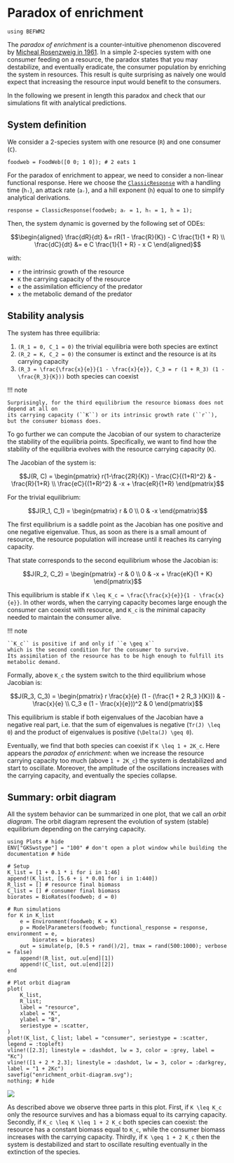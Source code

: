 # Paradox of enrichment

```@setup befwm2
using BEFWM2
```

The *paradox of enrichment* is a counter-intuitive phenomenon discovered by
[Micheal Rosenzweig in 1961](https://www.science.org/doi/10.1126/science.171.3969.385).
In a simple 2-species system with one consumer feeding on a resource,
the paradox states that you may destabilize, and eventually eradicate,
the consumer population by enriching the system in resources.
This result is quite surprising as naively
one would expect that increasing the resource input would benefit to the consumers.

In the following we present in length this paradox
and check that our simulations fit with analytical predictions.

## System definition

We consider a 2-species system with one resource (``R``) and one consumer (``C``).

```@example befwm2
foodweb = FoodWeb([0 0; 1 0]); # 2 eats 1
```

For the paradox of enrichment to appear,
we need to consider a non-linear functional response.
Here we choose the [`ClassicResponse`](@ref)
with a handling time (`hₜ`), an attack rate (`aᵣ`), and a hill exponent (`h`) equal to one
to simplify analytical derivations.

```@example befwm2
response = ClassicResponse(foodweb; aᵣ = 1, hₜ = 1, h = 1);
```

Then, the system dynamic is governed by the following set of ODEs:

```math
\begin{aligned}
\frac{dR}{dt} &= rR(1 - \frac{R}{K}) - C \frac{1}{1 + R} \\
\frac{dC}{dt} &= e C \frac{1}{1 + R} - x C
\end{aligned}
```

with:

  - ``r`` the intrinsic growth of the resource
  - ``K`` the carrying capacity of the resource
  - ``e`` the assimilation efficiency of the predator
  - ``x`` the metabolic demand of the predator

## Stability analysis

The system has three equilibria:

 1. ``(R_1 = 0, C_1 = 0)`` the trivial equilibria were both species are extinct
 2. ``(R_2 = K, C_2 = 0)`` the consumer is extinct and the resource is at its carrying capacity
 3. ``(R_3 = \frac{\frac{x}{e}}{1 - \frac{x}{e}}, C_3 = r (1 + R_3) (1 - \frac{R_3}{K}))``
    both species can coexist

!!! note

    Surprisingly, for the third equilibrium the resource biomass does not depend at all on
    its carrying capacity (``K``) or its intrinsic growth rate (``r``),
    but the consumer biomass does.

To go further we can compute the Jacobian of our system
to characterize the stability of the equilibria points.
Specifically, we want to find how the stability of the equilibria
evolves with the resource carrying capacity (``K``).

The Jacobian of the system is:

```math
J(R, C) =
\begin{pmatrix}
r(1-\frac{2R}{K}) - \frac{C}{(1+R)^2} & - \frac{R}{1+R} \\
\frac{eC}{(1+R)^2} & -x + \frac{eR}{1+R}
\end{pmatrix}
```

For the trivial equilibrium:

```math
J(R_1, C_1) =
\begin{pmatrix}
r  & 0 \\
0 & -x
\end{pmatrix}
```

The first equilibrium is a saddle point as
the Jacobian has one positive and one negative eigenvalue.
Thus, as soon as there is a small amount of resource,
the resource population will increase until it reaches its carrying capacity.

That state corresponds to the second equilibrium whose the Jacobian is:

```math
J(R_2, C_2) =
\begin{pmatrix}
-r  & 0 \\
0 & -x + \frac{eK}{1 + K}
\end{pmatrix}
```

This equilibrium is stable if ``K \leq K_c = \frac{\frac{x}{e}}{1 - \frac{x}{e}}``.
In other words, when the carrying capacity becomes large enough
the consumer can coexist with resource,
and ``K_c`` is the minimal capacity needed to maintain the consumer alive.

!!! note

    ``K_c`` is positive if and only if ``e \geq x``
    which is the second condition for the consumer to survive.
    Its assimilation of the resource has to be high enough to fulfill its metabolic demand.

Formally, above ``K_c`` the system switch to the third equilibrium whose Jacobian is:

```math
J(R_3, C_3) =
\begin{pmatrix}
r \frac{x}{e} (1 - (\frac{1 + 2 R_3 }{K})) & - \frac{x}{e} \\
C_3 e (1 - \frac{x}{e}))^2 & 0
\end{pmatrix}
```

This equilibrium is stable if both eigenvalues of the Jacobian have a negative real part,
i.e. that the sum of eigenvalues is negative (``Tr(J) \leq 0``)
and the product of eigenvalues is positive (``\Delta(J) \geq 0``).

Eventually, we find that both species can coexist if
``K \leq 1 + 2K_c``.
Here appears the *paradox of enrichment*:
when we increase the resource carrying capacity too much (above ``1 + 2K_c``)
the system is destabilized and start to oscillate.
Moreover, the amplitude of the oscillations increases with the carrying capacity,
and eventually the species collapse.

## Summary: orbit diagram

All the system behavior can be summarized in one plot, that we call an *orbit diagram*.
The orbit diagram represent the evolution of system (stable) equilibrium
depending on the carrying capacity.

```@example befwm2
using Plots # hide
ENV["GKSwstype"] = "100" # don't open a plot window while building the documentation # hide

# Setup
K_list = [1 + 0.1 * i for i in 1:46]
append!(K_list, [5.6 + i * 0.01 for i in 1:440])
R_list = [] # resource final biomass
C_list = [] # consumer final biomass
biorates = BioRates(foodweb; d = 0)

# Run simulations
for K in K_list
    e = Environment(foodweb; K = K)
    p = ModelParameters(foodweb; functional_response = response, environment = e,
        biorates = biorates)
    out = simulate(p, [0.5 + rand()/2], tmax = rand(500:1000); verbose = false)
    append!(R_list, out.u[end][1])
    append!(C_list, out.u[end][2])
end

# Plot orbit diagram
plot(
    K_list,
    R_list;
    label = "resource",
    xlabel = "K",
    ylabel = "B",
    seriestype = :scatter,
)
plot!(K_list, C_list; label = "consumer", seriestype = :scatter, legend = :topleft)
vline!([2.3]; linestyle = :dashdot, lw = 3, color = :grey, label = "Kc")
vline!([1 + 2 * 2.3]; linestyle = :dashdot, lw = 3, color = :darkgrey, label = "1 + 2Kc")
savefig("enrichment_orbit-diagram.svg");
nothing; # hide
```

![](enrichment_orbit-diagram.svg)

As described above we observe three parts in this plot.
First, if ``K \leq K_c`` only the resource survives
and has a biomass equal to its carrying capacity.
Secondly, if ``K_c \leq K \leq 1 + 2 K_c`` both species can coexist:
the resource has a constant biomass equal to ``K_c``,
while the consumer biomass increases with the carrying capacity.
Thirdly, if ``K \geq 1 + 2 K_c`` then the system is destabilized and start to oscillate
resulting eventually in the extinction of the species.
